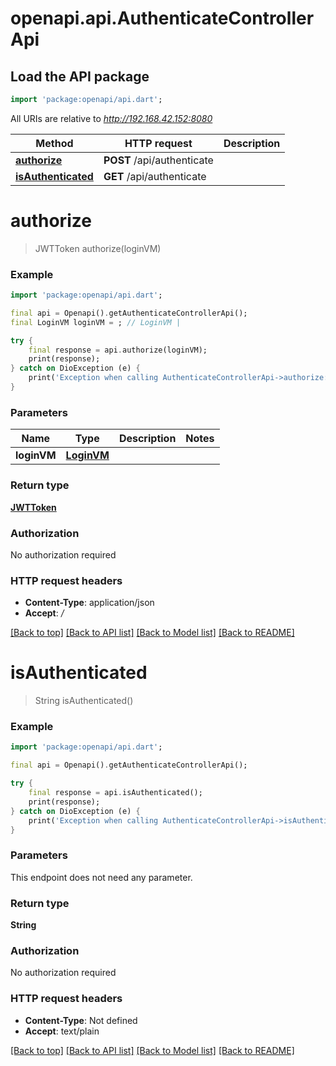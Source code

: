 # openapi.api.AuthenticateControllerApi

## Load the API package
```dart
import 'package:openapi/api.dart';
```

All URIs are relative to *http://192.168.42.152:8080*

Method | HTTP request | Description
------------- | ------------- | -------------
[**authorize**](AuthenticateControllerApi.md#authorize) | **POST** /api/authenticate | 
[**isAuthenticated**](AuthenticateControllerApi.md#isauthenticated) | **GET** /api/authenticate | 


# **authorize**
> JWTToken authorize(loginVM)



### Example
```dart
import 'package:openapi/api.dart';

final api = Openapi().getAuthenticateControllerApi();
final LoginVM loginVM = ; // LoginVM | 

try {
    final response = api.authorize(loginVM);
    print(response);
} catch on DioException (e) {
    print('Exception when calling AuthenticateControllerApi->authorize: $e\n');
}
```

### Parameters

Name | Type | Description  | Notes
------------- | ------------- | ------------- | -------------
 **loginVM** | [**LoginVM**](LoginVM.md)|  | 

### Return type

[**JWTToken**](JWTToken.md)

### Authorization

No authorization required

### HTTP request headers

 - **Content-Type**: application/json
 - **Accept**: */*

[[Back to top]](#) [[Back to API list]](../README.md#documentation-for-api-endpoints) [[Back to Model list]](../README.md#documentation-for-models) [[Back to README]](../README.md)

# **isAuthenticated**
> String isAuthenticated()



### Example
```dart
import 'package:openapi/api.dart';

final api = Openapi().getAuthenticateControllerApi();

try {
    final response = api.isAuthenticated();
    print(response);
} catch on DioException (e) {
    print('Exception when calling AuthenticateControllerApi->isAuthenticated: $e\n');
}
```

### Parameters
This endpoint does not need any parameter.

### Return type

**String**

### Authorization

No authorization required

### HTTP request headers

 - **Content-Type**: Not defined
 - **Accept**: text/plain

[[Back to top]](#) [[Back to API list]](../README.md#documentation-for-api-endpoints) [[Back to Model list]](../README.md#documentation-for-models) [[Back to README]](../README.md)

